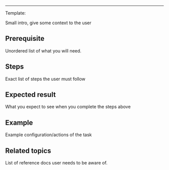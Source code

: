 <!--
title: "Build from source"
sidebar_label: "Build from source"
custom_edit_url: "https://github.com/netdata/netdata/blob/master/docs/getting-started/installation/single-node-build-from-source.md"
sidebar_position: "10"
learn_status: "Unpublished"
learn_topic_type: "Getting Started"
learn_rel_path: "Getting started/Installation"
learn_docs_purpose: "Build Netdata from source"
-->

**********************************************************************
Template:

Small intro, give some context to the user

## Prerequisite

Unordered list of what you will need. 

## Steps

Exact list of steps the user must follow

## Expected result

What you expect to see when you complete the steps above

## Example

Example configuration/actions of the task

## Related topics

List of reference docs user needs to be aware of.

